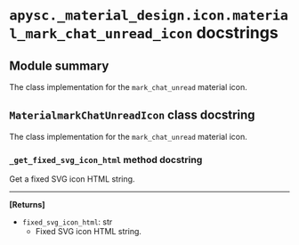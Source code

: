 # `apysc._material_design.icon.material_mark_chat_unread_icon` docstrings

## Module summary

The class implementation for the `mark_chat_unread` material icon.

## `MaterialmarkChatUnreadIcon` class docstring

The class implementation for the `mark_chat_unread` material icon.

### `_get_fixed_svg_icon_html` method docstring

Get a fixed SVG icon HTML string.<hr>

**[Returns]**

- `fixed_svg_icon_html`: str
  - Fixed SVG icon HTML string.